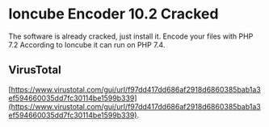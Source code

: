 # Ioncube Encoder 10.2 Cracked
The software is already cracked, just install it.
Encode your files with PHP 7.2 According to Ioncube it can run on PHP 7.4.
## VirusTotal
[https://www.virustotal.com/gui/url/f97dd417dd686af2918d6860385bab1a3ef594660035dd7fc30114be1599b339](https://www.virustotal.com/gui/url/f97dd417dd686af2918d6860385bab1a3ef594660035dd7fc30114be1599b339).
<!--
## Ioncube Decoder
View [This](https://github.com/tahaghafuri/ioncube_decoder).
-->
